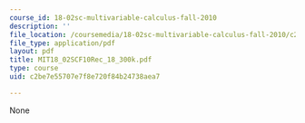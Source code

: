 ```yaml
---
course_id: 18-02sc-multivariable-calculus-fall-2010
description: ''
file_location: /coursemedia/18-02sc-multivariable-calculus-fall-2010/c2be7e55707e7f8e720f84b24738aea7_MIT18_02SCF10Rec_18_300k.pdf
file_type: application/pdf
layout: pdf
title: MIT18_02SCF10Rec_18_300k.pdf
type: course
uid: c2be7e55707e7f8e720f84b24738aea7

---
```

None